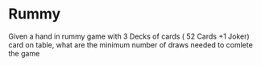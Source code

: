 # Rummy
Given a hand in rummy game with 3 Decks of cards ( 52 Cards +1 Joker) card on table, what are the minimum number of draws needed to comlete the game
